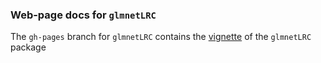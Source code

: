### Web-page docs for `glmnetLRC`

The `gh-pages` branch for `glmnetLRC` contains the [vignette](http://pnnl.github.io/glmnetLRC) of the `glmnetLRC` package
